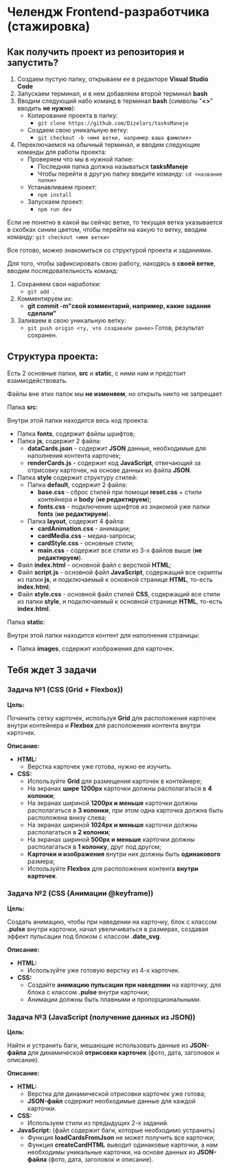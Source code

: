 # Челендж Frontend-разработчика (стажировка)

## Как получить проект из репозитория и запустить?
1. Создаем пустую папку, открываем ее в редакторе __Visual Studio Code__
2. Запускаем терминал, и в нем добавляем второй терминал __bash__
3. Вводим следующий набо команд в терминал __bash__ (символы "__<>__" вводить __не нужно__):
	* Копирование проекта в папку:
	    + ```git clone https://github.com/Dizelars/tasksManeje```
	* Создаем свою уникальную ветку:
		+ ```git checkout -b <имя ветки, например ваша фамилия>```
4. Переключаемся на обычный терминал, и вводим следующие команды для работы проекта:
	* Проверяем что мы в нужной папке:
		+ Последняя папка должна называться __tasksManeje__
        + Чтобы перейти в другую папку введите команду: ```cd <название папки>```
	* Устанавливаем проект:
		+ ```npm install```
	* Запускаем проект:
		+ ```npm run dev```

Если не понятно в какой вы сейчас ветке, то текущая ветка указывается в скобках синим цветом, чтобы перейти на какую то ветку, вводим команду: ```git checkout <имя ветки>```

Все готово, можно знакомиться со структурой проекта и заданиями.

Для того, чтобы зафиксировать свою работу, находясь в __своей ветке__, вводим последовательность команд:
1. Сохраняем свои наработки:
    * ```git add .```
2. Комментируем их:
    * __git commit -m"свой комментарий, например, какие задания сделали"__
3. Заливаем в свою уникальную ветку:
    * ```git push origin <ту, что создавали ранее>```
Готов, результат сохранен.

## Структура проекта:
Есть 2 основные папки, __src__ и __static__, с ними нам и предстоит взаимодействовать.

Файлы вне этих папок мы __не изменяем__, но открыть никто не запрещает

Папка __src__:

Внутри этой папки находится весь код проекта:
* Папка __fonts__, содержит файлы шрифтов;
* Папка __js__, содержит 2 файла:
    + __dataCards.json__ - содержит __JSON__ данные, необходимые для наполнения контента карточек;
    + __renderCards.js__ - содержит код __JavaScript__, отвечающий за отрисовку карточек, на основе данных из файла __JSON__.
* Папка __style__ содержит структуру стилей:
    + Папка __default__, содержит 2 файла:
        - __base.css__ - сброс стилей при помощи __reset.css__ + стили контейнера и __body__ (__не редактируем__);
        - __fonts.css__ - подключение шрифтов из знакомой уже папки __fonts__ (__не редактируем__).
    + Папка __layout__, содержит 4 файла:
        - __cardAnimation.css__ - анимации;
        - __cardMedia.css__ - медиа-запросы;
        - __cardStyle.css__ - основные стили;
        - __main.css__ - содержит все стили из 3-х файлов выше (__не редактируем__).
* Файл __index.html__ - основной файл с версткой __HTML__;
* Файл __script.js__ - основной файл __JavaScript__, содержащий все скрипты из папки __js__, и подключаемый к основной странице __HTML__, то-есть __index.html__;
* Файл __style.css__ - основной файл стилей __CSS__, содержащий все стили из папки __style__, и подключаемый к основной странице __HTML__, то-есть __index.html__.

Папка __static__:

Внутри этой папки находится контент для наполнения страницы:
* Папка __images__, содержит изображения для карточек.

## Тебя ждет 3 задачи

### Задача №1 (CSS (Grid + Flexbox))
__Цель:__

Починить сетку карточек, используя __Grid__ для расположения карточек внутри контейнера и __Flexbox__ для расположения контента внутри карточек.

__Описание:__
* __HTML:__
    + Верстка карточек уже готова, нужно ее изучить.
* __CSS:__
    + Используйте __Grid__ для размещения карточек в контейнере;
    + На экранах __шире 1200px__ карточки должны располагаться в __4 колонки__;
    + На экранах шириной __1200px и меньше__ карточки должны располагаться в __3 колонки__, при этом одна карточка должна быть расположена внизу слева;
    + На экранах шириной __1024px и меньше__ карточки должны располагаться в __2 колонки__;
    + На экранах шириной __500px и меньше__ карточки должны располагаться в __1 колонку__, друг под другом;
    + __Карточки и изображения__ внутри них должны быть __одинакового__ размера;
    + Используйте __Flexbox__ для расположения контента __внутри карточек__.

### Задача №2 (CSS (Анимации @keyframe))
__Цель:__

Создать анимацию, чтобы при наведении на карточку, блок с классом __.pulse__ внутри карточки, начал увеличиваться в размерах, создавая эффект пульсации под блоком с классом __.date_svg__.

__Описание:__
* __HTML:__
    + Используйте уже готовую верстку из 4-х карточек.
* __CSS:__
    + Создайте __анимацию пульсации при наведении__ на карточку, для блока с классом __.pulse__ внутри карточки;
    + Анимации должны быть плавными и пропорциональными.

### Задача №3 (JavaScript (получение данных из JSON))
__Цель:__

Найти и устранить баги, мешающие использовать данные из __JSON-файла__ для динамической __отрисовки карточек__ (фото, дата, заголовок и описание).

__Описание:__
* __HTML:__
    + Верстка для динамической отрисовки карточек уже готова;
    + __JSON-файл__ содержит необходимые данные для каждой карточки.
* __CSS:__
    + Используем стили из предыдущих 2-х заданий.
* __JavaScript:__ (файл содержит баги, которые необходимо устранить)
    + Функция __loadCardsFromJson__ не может получить все карточки;
    + Функция __createCardHTML__ выводит одинаковые карточки, а нам необходимы уникальные карточки, на основе данных из __JSON-файла__ (фото, дата, заголовок и описание).